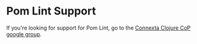# Pom Lint Support
If you're looking for support for Pom Lint, go to the [Connexta Clojure CoP google group](https://groups.google.com/forum/#!forum/connexta-clojure-cop).